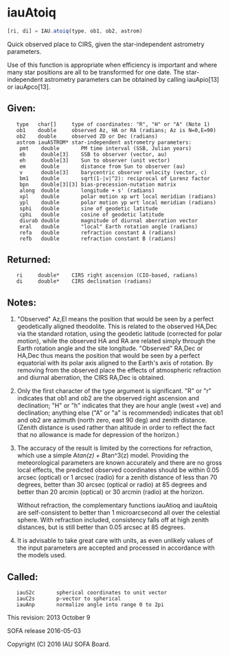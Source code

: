 # iauAtoiq

```js
[ri, di] = IAU.atoiq(type, ob1, ob2, astrom)
```

Quick observed place to CIRS, given the star-independent astrometry
parameters.

Use of this function is appropriate when efficiency is important and
where many star positions are all to be transformed for one date.
The star-independent astrometry parameters can be obtained by
calling iauApio[13] or iauApco[13].


## Given:
```
   type   char[]     type of coordinates: "R", "H" or "A" (Note 1)
   ob1    double     observed Az, HA or RA (radians; Az is N=0,E=90)
   ob2    double     observed ZD or Dec (radians)
   astrom iauASTROM* star-independent astrometry parameters:
    pmt    double       PM time interval (SSB, Julian years)
    eb     double[3]    SSB to observer (vector, au)
    eh     double[3]    Sun to observer (unit vector)
    em     double       distance from Sun to observer (au)
    v      double[3]    barycentric observer velocity (vector, c)
    bm1    double       sqrt(1-|v|^2): reciprocal of Lorenz factor
    bpn    double[3][3] bias-precession-nutation matrix
    along  double       longitude + s' (radians)
    xpl    double       polar motion xp wrt local meridian (radians)
    ypl    double       polar motion yp wrt local meridian (radians)
    sphi   double       sine of geodetic latitude
    cphi   double       cosine of geodetic latitude
    diurab double       magnitude of diurnal aberration vector
    eral   double       "local" Earth rotation angle (radians)
    refa   double       refraction constant A (radians)
    refb   double       refraction constant B (radians)
```

## Returned:
```
   ri     double*    CIRS right ascension (CIO-based, radians)
   di     double*    CIRS declination (radians)
```

## Notes:

1) "Observed" Az,El means the position that would be seen by a
   perfect geodetically aligned theodolite.  This is related to
   the observed HA,Dec via the standard rotation, using the geodetic
   latitude (corrected for polar motion), while the observed HA and
   RA are related simply through the Earth rotation angle and the
   site longitude.  "Observed" RA,Dec or HA,Dec thus means the
   position that would be seen by a perfect equatorial with its
   polar axis aligned to the Earth's axis of rotation.  By removing
   from the observed place the effects of atmospheric refraction and
   diurnal aberration, the CIRS RA,Dec is obtained.

2) Only the first character of the type argument is significant.
   "R" or "r" indicates that ob1 and ob2 are the observed right
   ascension and declination;  "H" or "h" indicates that they are
   hour angle (west +ve) and declination;  anything else ("A" or
   "a" is recommended) indicates that ob1 and ob2 are azimuth (north
   zero, east 90 deg) and zenith distance.  (Zenith distance is used
   rather than altitude in order to reflect the fact that no
   allowance is made for depression of the horizon.)

3) The accuracy of the result is limited by the corrections for
   refraction, which use a simple A*tan(z) + B*tan^3(z) model.
   Providing the meteorological parameters are known accurately and
   there are no gross local effects, the predicted observed
   coordinates should be within 0.05 arcsec (optical) or 1 arcsec
   (radio) for a zenith distance of less than 70 degrees, better
   than 30 arcsec (optical or radio) at 85 degrees and better than
   20 arcmin (optical) or 30 arcmin (radio) at the horizon.

   Without refraction, the complementary functions iauAtioq and
   iauAtoiq are self-consistent to better than 1 microarcsecond all
   over the celestial sphere.  With refraction included, consistency
   falls off at high zenith distances, but is still better than
   0.05 arcsec at 85 degrees.

4) It is advisable to take great care with units, as even unlikely
   values of the input parameters are accepted and processed in
   accordance with the models used.

## Called:
```
   iauS2c       spherical coordinates to unit vector
   iauC2s       p-vector to spherical
   iauAnp       normalize angle into range 0 to 2pi
```

This revision:   2013 October 9

SOFA release 2016-05-03

Copyright (C) 2016 IAU SOFA Board.